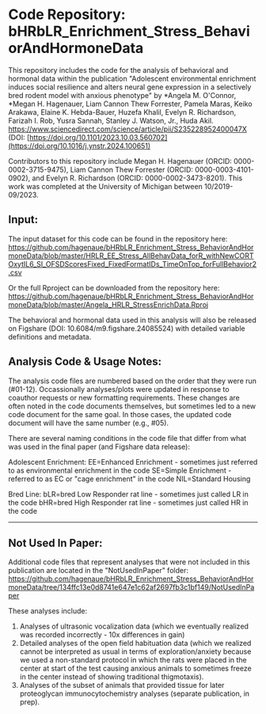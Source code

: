 # Code Repository: bHRbLR_Enrichment_Stress_BehaviorAndHormoneData

This repository includes the code for the analysis of behavioral and hormonal data within the publication "Adolescent environmental enrichment induces social resilience and alters neural gene expression in a selectively bred rodent model with anxious phenotype" by *Angela M. O'Connor, *Megan H. Hagenauer, Liam Cannon Thew Forrester, Pamela Maras, Keiko Arakawa, Elaine K. Hebda-Bauer, Huzefa Khalil, Evelyn R. Richardson, Farizah I. Rob, Yusra Sannah, Stanley J. Watson, Jr., Huda Akil.
https://www.sciencedirect.com/science/article/pii/S235228952400047X (DOI: [https://doi.org/10.1101/2023.10.03.560702](https://doi.org/10.1016/j.ynstr.2024.100651)

Contributors to this repository include Megan H. Hagenauer (ORCID: 0000-0002-3715-9475), Liam Cannon Thew Forrester (ORCID: 0000-0003-4101-0902), and Evelyn R. Richardson (ORCID: 0000-0002-3473-8201).
This work was completed at the University of Michigan between 10/2019-09/2023.

## Input: 

The input dataset for this code can be found in the repository here:
https://github.com/hagenaue/bHRbLR_Enrichment_Stress_BehaviorAndHormoneData/blob/master/HRLR_EE_Stress_AllBehavData_forR_withNewCORTOxytIL6_SI_OFSDScoresFixed_FixedFormatIDs_TimeOnTop_forFullBehavior2.csv

Or the full Rproject can be downloaded from the repository here:
https://github.com/hagenaue/bHRbLR_Enrichment_Stress_BehaviorAndHormoneData/blob/master/Angela_HRLR_StressEnrichData.Rproj

The behavioral and hormonal data used in this analysis will also be released on Figshare (DOI: 10.6084/m9.figshare.24085524) with detailed variable definitions and metadata. 

## Analysis Code & Usage Notes:

The analysis code files are numbered based on the order that they were run (#01-12). Occassionally analyses/plots were updated in response to coauthor requests or new formatting requirements. These changes are often noted in the code documents themselves, but sometimes led to a new code document for the same goal. In those cases, the updated code document will have the same number (e.g., #05). 

There are several naming conditions in the code file that differ from what was used in the final paper (and Figshare data release):

Adolescent Enrichment:
EE=Enhanced Enrichment - sometimes just referred to as environmental enrichment in the code
SE=Simple Enrichment - referred to as EC or "cage enrichment" in the code
NIL=Standard Housing 

Bred Line:
bLR=bred Low Responder rat line - sometimes just called LR in the code
bHR=bred High Responder rat line - sometimes just called HR in the code


*******************

## Not Used In Paper:

Additional code files that represent analyses that were not included in this publication are located in the "NotUsedInPaper" folder:
https://github.com/hagenaue/bHRbLR_Enrichment_Stress_BehaviorAndHormoneData/tree/134ffc13e0d8741e647e1c62af2697fb3c1bf149/NotUsedInPaper

These analyses include:
1) Analyses of ultrasonic vocalization data (which we eventually realized was recorded incorrectly - 10x differences in gain)
2) Detailed analyses of the open field habituation data (which we realized cannot be interpreted as usual in terms of exploration/anxiety because we used a non-standard protocol in which the rats were placed in the center at start of the test causing anxious animals to sometimes freeze in the center instead of showing traditional thigmotaxis).
3) Analyses of the subset of animals that provided tissue for later proteoglycan immunocytochemistry analyses (separate publication, in prep).




